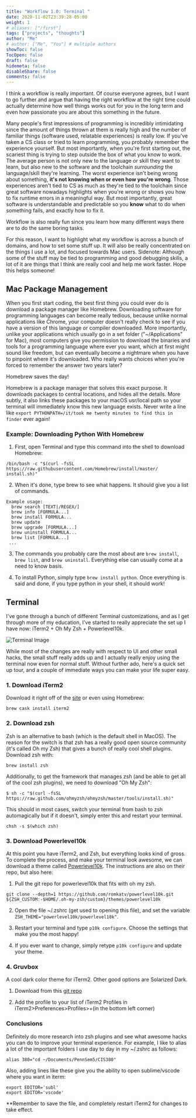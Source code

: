 ```yaml
---
title: "Workflow 1.0: Terminal "
date: 2020-11-02T23:39:28-05:00
weight: 1
# aliases: ["/first"]
tags: ["projects", "thoughts"]
author: "Me"
# author: ["Me", "You"] # multiple authors
showToc: false
TocOpen: false
draft: false
hidemeta: false
disableShare: false
comments: false
---
```


I think a workflow is really important. Of course everyone agrees, but I want to go further and argue that having the right workflow at the right time could actually determine how well things works out for you in the long term and even how passionate you are about this something in the future.

Many people's first impressions of programming is incredibly intimidating since the amount of things thrown at them is really high and the number of familiar things (software used, relatable experiences) is really low. If you've taken a CS class or tried to learn programming, you probably remember the experience yourself. But most importantly, when you're first starting out, the scariest thing is trying to step outside the box of what you know to work. The average person is not only new to the language or skill they want to learn, but also new to the software and the toolchain _surrounding_ the language/skill they're learning. The worst experience isn't being wrong about something, **it's not knowing when or even how you're wrong**. Those experiences aren't tied to CS as much as they're tied to the toolchain since great software nowadays highlights when you're wrong or shows you how to fix runtime errors in a meaningful way. But most importantly, great software is understandable and predictable so you **know** what to do when something fails, and exactly how to fix it.

Workflow is also really fun since you learn how many different ways there are to do the same boring tasks.

For this reason, I want to highlight what my workflow is across a bunch of domains, and how to set some stuff up. It will also be really concentrated on the things I use a lot, and focused towards Mac users. Sidenote: Although some of the stuff may be tied to programming and good debugging skills, a lot of it are things that I think are really cool and help me work faster. Hope this helps someone!

## Mac Package Management

When you first start coding, the best first thing you could ever do is download a package manager like Homebrew. Downloading software for programming languages can become really tedious, because unlike normal applications like Chrome, your computer doesn't really check to see if you have a version of this language or compiler downloaded. More importantly, unlike your applications which usually go in a set folder ("~/Applications" for Mac), most computers give you permission to download the binaries and tools for a programming language where ever you want, which at first might sound like freedom, but can eventually become a nightmare when you have to pinpoint where it's downloaded. Who really wants choices when you're forced to remember the answer two years later?

Homebrew saves the day!

Homebrew is a package manager that solves this exact purpose. It downloads packages to central locations, and hides all the details. More subtly, it also links these packages to your macOS usr/local path so your terminal will immediately know this new language exists. Never write a line like `export PYTHONPATH=/it/took me twenty minutes to find this in finder` ever again!

### Example: Downloading Python With Homebrew

1. First, open Terminal and type this command into the shell to download Homebrew:

```
/bin/bash -c "$(curl -fsSL https://raw.githubusercontent.com/Homebrew/install/master/
install.sh)"
```

2. When it's done, type brew to see what happens. It should give you a list of commands.

```
Example usage:
  brew search [TEXT|/REGEX/]
  brew info [FORMULA...]
  brew install FORMULA...
  brew update
  brew upgrade [FORMULA...]
  brew uninstall FORMULA...
  brew list [FORMULA...]
 ...
```

3. The commands you probably care the most about are `brew install`, `brew list`, and `brew uninstall`. Everything else can usually come at a need to know basis.

4. To install Python, simply type `brew install python`. Once everything is said and done, if you type python in your shell, it should work!

## Terminal

I've gone through a bunch of different Terminal customizations, and as I get through more of my education, I've started to really appreciate the set up I have now: iTerm2 + Oh My Zsh + Powerlevel10k.

![Terminal Image](/img/terminal.png)

While most of the changes are really with respect to UI and other small hacks, the small stuff really adds up and I actually really enjoy using the terminal now even for normal stuff. Without further ado, here's a quick set up tour, and a couple of immediate ways you can make your life super easy.

### 1. Download iTerm2

Download it right off of the [site](https://www.iterm2.com/) or even using Homebrew:

```
brew cask install iterm2
```

### 2. Download zsh

Zsh is an alternative to bash (which is the default shell in MacOS). The reason for the switch is that zsh has a really good open source community (it's called Oh my Zsh) that gives a bunch of really cool shell plugins. Download zsh with:

```
brew install zsh
```

Additionally, to get the framework that manages zsh (and be able to get all of the cool zsh plugins), we need to download "Oh My Zsh":

```
$ sh -c "$(curl -fsSL https://raw.github.com/ohmyzsh/ohmyzsh/master/tools/install.sh)"
```

This should in most cases, switch your terminal from bash to zsh automagically but if it doesn't, simply enter this and restart your terminal.

```
chsh -s $(which zsh)
```

### 3. Download Powerlevel10k

At this point you have iTerm2, and Zsh, but everything looks kind of gross. To complete the process, and make your terminal look awesome, we can download a theme called [Powerlevel10k](https://github.com/romkatv/powerlevel10k#oh-my-zsh). The instructions are also on their repo, but also here:

1. Pull the git repo for powerlevel10k that fits with oh my zsh.

```
git clone --depth=1 https://github.com/romkatv/powerlevel10k.git ${ZSH_CUSTOM:-$HOME/.oh-my-zsh/custom}/themes/powerlevel10k
```

2. Open the file ~/.zshrc (get used to opening this file), and set the variable `ZSH_THEME="powerlevel10k/powerlevel10k"`.

3. Restart your terminal and type `p10k configure`. Choose the settings that make you the most happy!

4. If you ever want to change, simply retype `p10k configure` and update your theme.

### 4. Gruvbox

A cool dark color theme for iTerm2. Other good options are Solarized Dark.

1. Download from this [git repo](https://github.com/herrbischoff/iterm2-gruvbox)

2. Add the profile to your list of iTerm2 Profiles in iTerm2>Preferences>Profiles>+(in the bottom left corner)

### Conclusions

Definitely do more research into zsh plugins and see what awesome hacks you can do to improve your terminal experience. For example, I like to alias a lot of the important folders I use day to day in my ~/.zshrc as follows:

```
alias 380="cd ~/Documents/PennSem5/CIS380"
```

Also, adding lines like these give you the ability to open sublime/vscode where you want in iterm:

```
export EDITOR='subl'
export EDITOR='vscode'
```

\*\*Remember to save the file, and completely restart iTerm2 for changes to take effect.
